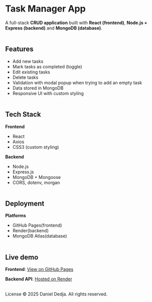 # Task Manager App

A full-stack **CRUD application** built with **React (frontend)**, **Node.js + Express (backend)** and **MongoDB (database)**.<br><br>  


## Features
- Add new tasks  
- Mark tasks as completed (toggle)  
- Edit existing tasks  
- Delete tasks  
- Validation with modal popup when trying to add an empty task  
- Data stored in MongoDB  
- Responsive UI with custom styling <br><br>  


## Tech Stack

**Frontend**
- React
- Axios
- CSS3 (custom styling) 

**Backend**
- Node.js
- Express.js
- MongoDB + Mongoose
- CORS, dotenv, morgan <br><br>

## Deployment

**Platforms**
- GitHub Pages(frontend)
- Render(backend)
- MongoDB Atlas(database) <br><br>

## Live demo

**Frontend**: [View on GitHub Pages](https://d00055a.github.io/Task_manager_app/)<br>

**Backend API**: [Hosted on Render](https://task-api.onrender.com)<br><br>


License © 2025 Daniel Dedja. All rights reserved.

